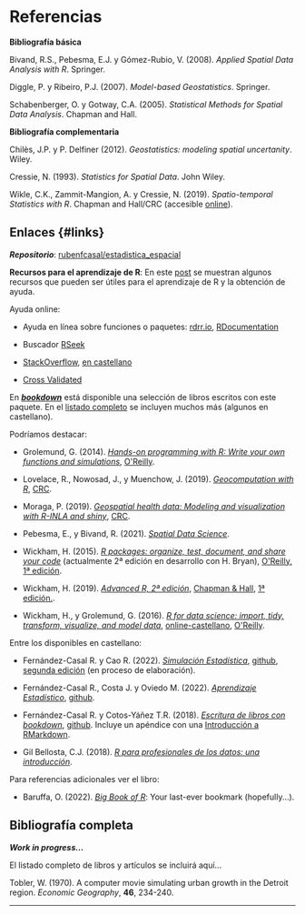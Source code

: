 # Referencias

**Bibliografía básica**

Bivand, R.S., Pebesma, E.J. y Gómez-Rubio, V. (2008). *Applied Spatial Data Analysis with R*. Springer.

Diggle, P. y Ribeiro, P.J. (2007). *Model-based Geostatistics*. Springer.

Schabenberger, O. y Gotway, C.A. (2005). *Statistical Methods for Spatial Data Analysis*. Chapman and Hall.


**Bibliografía complementaria**


Chilès, J.P. y P. Delfiner (2012). *Geostatistics: modeling spatial uncertanity*. Wiley.

Cressie, N. (1993). *Statistics for Spatial Data*. John Wiley.

Wikle, C.K., Zammit-Mangion, A. y Cressie, N. (2019). *Spatio-temporal Statistics with R*. Chapman and Hall/CRC (accesible [online](https://spacetimewithr.org)).


## Enlaces {#links}

***Repositorio***: [rubenfcasal/estadistica_espacial](https://github.com/rubenfcasal/estadistica_espacial)

**Recursos para el aprendizaje de R**: En este [post](https://rubenfcasal.github.io/post/ayuda-y-recursos-para-el-aprendizaje-de-r) se muestran algunos recursos que pueden ser útiles para el aprendizaje de R y la obtención de ayuda.


Ayuda online:

- Ayuda en línea sobre funciones o paquetes: [rdrr.io](https://rdrr.io/),  [RDocumentation](https://www.rdocumentation.org/)

- Buscador [RSeek](http://rseek.org/)

- [StackOverflow](http://stackoverflow.com/questions/tagged/r), [en castellano](https://es.stackoverflow.com/questions/tagged/r)

- [Cross Validated](https://stats.stackexchange.com)


En [***bookdown***](https://bookdown.org) está disponible una selección de libros escritos con este paquete.
En el [listado completo]((https://bookdown.org/home/archive/)) se incluyen muchos más (algunos en castellano).

Podríamos destacar:

- Grolemund, G. (2014). *[Hands-on programming with R: Write your own functions and simulations](https://rstudio-education.github.io/hopr)*, [O'Reilly](http://shop.oreilly.com/product/0636920028574.do).

- Lovelace, R., Nowosad, J., y Muenchow, J. (2019). *[Geocomputation with R](https://geocompr.robinlovelace.net)*, [CRC](https://www.routledge.com/9781138304512).

- Moraga, P. (2019). *[Geospatial health data: Modeling and visualization with R-INLA and shiny](https://www.paulamoraga.com/book-geospatial)*, [CRC](https://www.routledge.com/9780367357955).

- Pebesma, E., y Bivand, R. (2021). *[Spatial Data Science](https://r-spatial.org/book)*.

- Wickham, H. (2015). *[R packages: organize, test, document, and share your code](http://r-pkgs.had.co.nz/)* (actualmente 2ª edición en desarrollo con H. Bryan), [O'Reilly, 1ª edición](http://shop.oreilly.com/product/0636920034421.do).

- Wickham, H. (2019). *[Advanced R, 2ª edición](https://adv-r.hadley.nz/)*, [Chapman & Hall](https://www.amazon.com/dp/0815384572), [1ª edición.](http://adv-r.had.co.nz/).

- Wickham, H., y Grolemund, G. (2016). *[R for data science: import, tidy, transform, visualize, and model data](http://r4ds.had.co.nz)*, [online-castellano](https://es.r4ds.hadley.nz), [O'Reilly](http://shop.oreilly.com/product/0636920034407.do).


Entre los disponibles en castellano:

- Fernández-Casal R. y Cao R. (2022). *[Simulación Estadística](https://rubenfcasal.github.io/simbook)*,  [github](https://github.com/rubenfcasal/simbook), [segunda edición](https://rubenfcasal.github.io/simbook2) (en proceso de elaboración).

- Fernández-Casal R., Costa J. y Oviedo M. (2022). *[Aprendizaje Estadístico](https://rubenfcasal.github.io/aprendizaje_estadistico)*,    [github](https://github.com/rubenfcasal/aprendizaje_estadistico).

- Fernández-Casal R. y Cotos-Yáñez T.R. (2018). *[Escritura de libros con bookdown](https://rubenfcasal.github.io/bookdown_intro)*, [github](https://github.com/rubenfcasal/bookdown_intro). Incluye un apéndice con una [Introducción a RMarkdown](https://rubenfcasal.github.io/bookdown_intro/rmarkdown.html). 

- Gil Bellosta, C.J. (2018). *[R para profesionales de los datos: una introducción](https://www.datanalytics.com/libro_r)*.

Para referencias adicionales ver el libro:

- Baruffa, O. (2022). *[Big Book of R](https://www.bigbookofr.com)*: Your last-ever bookmark (hopefully...).



## Bibliografía completa

***Work in progress...***

El listado completo de libros y artículos se incluirá aquí...

Tobler, W. (1970). A computer movie simulating urban growth in the Detroit region. *Economic Geography*, **46**, 234-240.

---


